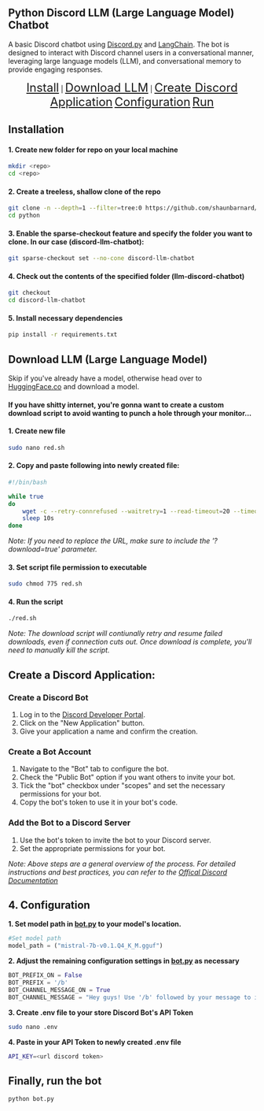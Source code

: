 ## Python Discord LLM (Large Language Model) Chatbot

A basic Discord chatbot using [Discord.py](https://github.com/Rapptz/discord.py) and [LangChain](https://github.com/langchain-ai/langchain). The bot is designed to interact with Discord channel users in a conversational manner, leveraging large language models (LLM), and conversational memory to provide engaging responses.

<p align="center">
  <a href="#installation" style="font-size: 24px;">Install</a> |
  <a href="#download-llm-large-language-model" style="font-size: 24px;">Download LLM</a> |
  <a href="#create-a-discord-application" style="font-size: 24px;">Create Discord Application</a>
  <a href="#configuration" style="font-size: 24px;">Configuration</a>
  <a href="#run-botpy-botpy" style="font-size: 24px;">Run</a>
</p>

## Installation

#### 1. Create new folder for repo on your local machine
```bash
mkdir <repo>
cd <repo>
```

#### 2. Create a treeless, shallow clone of the repo
```bash
git clone -n --depth=1 --filter=tree:0 https://github.com/shaunbarnard/python.git
cd python
```

#### 3. Enable the sparse-checkout feature and specify the folder you want to clone. In our case (discord-llm-chatbot):
```bash
git sparse-checkout set --no-cone discord-llm-chatbot
```

#### 4. Check out the contents of the specified folder (llm-discord-chatbot)
```bash
git checkout
cd discord-llm-chatbot
```

#### 5. Install necessary dependencies
```bash
pip install -r requirements.txt
```

## Download LLM (Large Language Model)
Skip if you've already have a model, otherwise head over to [HuggingFace.co](https://huggingface.co/models?pipeline_tag=text-generation&sort=trending&search=.GGUF) and download a model.

#### If you have shitty internet, you're gonna want to create a custom download script to avoid wanting to punch a hole through your monitor...

#### 1. Create new file
```bash
sudo nano red.sh
```

#### 2. Copy and paste following into newly created file:
```bash
#!/bin/bash

while true
do
    wget -c --retry-connrefused --waitretry=1 --read-timeout=20 --timeout=15 -t 0 "https://huggingface.co/TheBloke/Mistral-7B-v0.1-GGUF/resolve/main/mistral-7b-v0.1.Q4_K_M.gguf?download=true"
    sleep 10s
done
```

*Note: If you need to replace the URL, make sure to include the '?download=true' parameter.*

#### 3. Set script file permission to executable
```bash
sudo chmod 775 red.sh
```

#### 4. Run the script
```bash
./red.sh
```

*Note: The download script will contiunally retry and resume failed downloads, even if connection cuts out. Once download is complete, you'll need to manually kill the script.*

## Create a Discord Application:

### Create a Discord Bot
1. Log in to the [Discord Developer Portal](https://discord.com/login?redirect_to=%2Fdevelopers%2Fapplications).
2. Click on the "New Application" button.
3. Give your application a name and confirm the creation.

### Create a Bot Account
1. Navigate to the "Bot" tab to configure the bot.
2. Check the "Public Bot" option if you want others to invite your bot.
3. Tick the "bot" checkbox under "scopes" and set the necessary permissions for your bot.
4. Copy the bot's token to use it in your bot's code.

### Add the Bot to a Discord Server
1. Use the bot's token to invite the bot to your Discord server.
2. Set the appropriate permissions for your bot.

*Note: Above steps are a general overview of the process. For detailed instructions and best practices, you can refer to the [Offical Discord Documentation](https://discord.com/developers/docs/intro)*

## 4. Configuration

**1. Set model path in [bot.py](https://github.com/shaunbarnard/python/blob/main/discord-llm-chatbot/bot.py?plain=1#L17) to your model's location.**

```py
#Set model path
model_path = ("mistral-7b-v0.1.Q4_K_M.gguf")
```

**2. Adjust the remaining configuration settings in [bot.py](https://github.com/shaunbarnard/python/blob/main/discord-llm-chatbot/bot.py?plain=#L18-L21) as necessary**

```py
BOT_PREFIX_ON = False
BOT_PREFIX = '/b'
BOT_CHANNEL_MESSAGE_ON = True
BOT_CHANNEL_MESSAGE = "Hey guys! Use '/b' followed by your message to interact with me ;)"
```

**3. Create .env file to your store Discord Bot's API Token**

```bash
sudo nano .env
```

**4. Paste in your API Token to newly created .env file**

```bash
API_KEY=<url discord token>
```

## Finally, run the bot

```bash
python bot.py
```